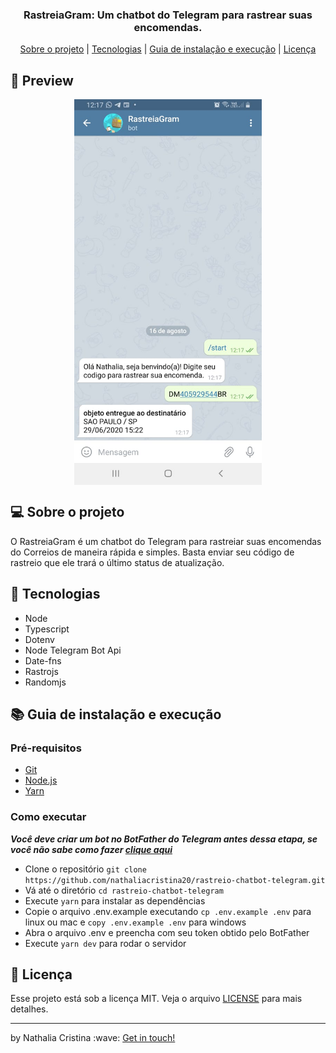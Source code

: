 <h3 align="center">
RastreiaGram: Um chatbot do Telegram para rastrear suas encomendas.
</h3>

<p align="center">
  <a href="#computer-sobre-o-projeto">Sobre o projeto</a> | <a href="#rocket-tecnologias">Tecnologias</a> | <a href="#books-guia-de-instalação-e-execução">Guia de instalação e execução</a> | <a href="#page_with_curl-licença">Licença</a>
</p>

## :nail_care: Preview

<p align="center">
  <img width="300" alt="Preview do RastreiaGram em funcionamento" src=".github/preview.jpeg" align="center">
</p>

## :computer: Sobre o projeto

<p>O RastreiaGram é um chatbot do Telegram para rastreiar suas encomendas do Correios de maneira rápida e simples. 
Basta enviar seu código de rastreio que ele trará o último status de atualização.</p>

## :rocket: Tecnologias
 
- Node
- Typescript
- Dotenv
- Node Telegram Bot Api
- Date-fns
- Rastrojs
- Randomjs

## :books: Guia de instalação e execução

### Pré-requisitos

- [Git](https://git-scm.com/)
- [Node.js](https://nodejs.org/en/)
- [Yarn](https://yarnpkg.com/)

### Como executar

***Você deve criar um bot no BotFather do Telegram antes dessa etapa, se você não sabe como fazer [clique aqui](https://medium.com/tht-things-hackers-team/10-passos-para-se-criar-um-bot-no-telegram-3c1848e404c4)***

- Clone o repositório ```git clone https://github.com/nathaliacristina20/rastreio-chatbot-telegram.git```
- Vá até o diretório ```cd rastreio-chatbot-telegram```
- Execute ```yarn``` para instalar as dependências
- Copie o arquivo .env.example executando ```cp .env.example .env``` para linux ou mac e ```copy .env.example .env``` para windows
- Abra o arquivo .env e preencha com seu token obtido pelo BotFather
- Execute ```yarn dev``` para rodar o servidor

## :page_with_curl: Licença

Esse projeto está sob a licença MIT. Veja o arquivo <a href="https://github.com/nathaliacristina20/rastreio-chatbot-telegram/blob/master/LICENSE">LICENSE</a> para mais detalhes.

<hr />
<p>by Nathalia Cristina :wave: <a href="https://linktr.ee/nathaliacristina20">Get in touch!</a></p>
